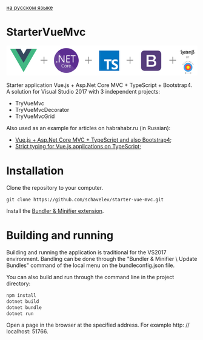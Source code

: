 [на русском языке](README.ru-ru.md)
# StarterVueMvc

![image](vue+aspnet+ts-bootstrap+require.png?raw=true "image")

Starter application Vue.js + Asp.Net Core MVC + TypeScript + Bootstrap4. A solution for Visual Studio 2017 with 3 independent projects:
- TryVueMvc
- TryVueMvcDecorator
- TryVueMvcGrid

Also used as an example for articles on habrahabr.ru (in Russian):
- [Vue.js + Asp.Net Core MVC + TypeScript and also Bootstrap4](https://habrahabr.ru/post/350332/);
- [Strict typing for Vue.js applications on TypeScript](https://habrahabr.ru/post/351216/);

# Installation

Clone the repository to your computer.

```dos
git clone https://github.com/schavelev/starter-vue-mvc.git
```

Install the [Bundler & Minifier extension](https://marketplace.visualstudio.com/items?itemName=MadsKristensen.BundlerMinifier).

# Building and running

Building and running the application is traditional for the VS2017 environment. Bandling can be done through the "Bundler & Minifier \ Update Bundles" command of the local menu on the bundleconfig.json file.

You can also build and run through the command line in the project directory:
```dos
npm install
dotnet build
dotnet bundle
dotnet run
```
Open a page in the browser at the specified address. For example http: // localhost: 51766.
